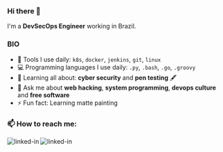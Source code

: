 ### Hi there 👋

I'm a **DevSecOps Engineer** working in Brazil.

### BIO

- :hammer: Tools I use daily: `k8s`, `docker`, `jenkins`, `git`, `linux`
- :computer: Programming languages I use daily: `.py`, `.bash`, `.go`, `.groovy` 
- :seedling: Learning all about: **cyber security** and **pen testing** 🖋️ 
- :speech_balloon: Ask me about **web hacking**, **system programming**, **devops culture** and **free software**
- ⚡ Fun fact: Learning matte painting 

### 📫 How to reach me:
[<img align="left" alt="linked-in" src="https://img.shields.io/badge/linkedin-%230077B5.svg?&style=for-the-badge&logo=linkedin&logoColor=white" />](https://www.linkedin.com/in/jcdematos/) [<img align="left" alt="linked-in" src="https://img.shields.io/badge/Email-%23ff6666.svg?&style=for-the-badge&logo=gmail&logoColor=white" />](mailto:contato@jcdematos.com)

<!--
**jcdematos/jcdematos** is a ✨ _special_ ✨ repository because its `README.md` (this file) appears on your GitHub profile.
Here are some ideas to get you started:
- 🔭 I’m currently working on ...
- 🌱 I’m currently learning ...
-->
